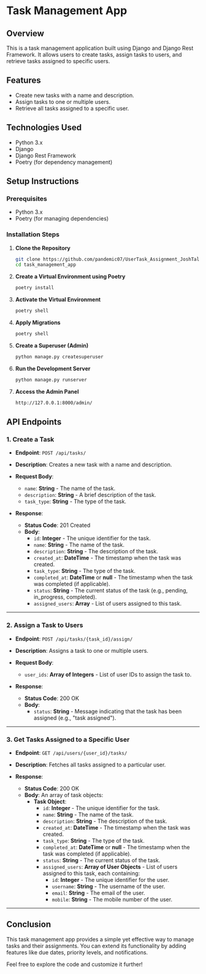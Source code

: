 # Task Management App

## Overview
This is a task management application built using Django and Django Rest Framework. It allows users to create tasks, assign tasks to users, and retrieve tasks assigned to specific users.

## Features
- Create new tasks with a name and description.
- Assign tasks to one or multiple users.
- Retrieve all tasks assigned to a specific user.

## Technologies Used
- Python 3.x
- Django
- Django Rest Framework
- Poetry (for dependency management)

## Setup Instructions

### Prerequisites
- Python 3.x
- Poetry (for managing dependencies)

### Installation Steps

1. **Clone the Repository**
   ```bash
   git clone https://github.com/pandemic07/UserTask_Assignment_JoshTalks.git
   cd task_management_app

2. **Create a Virtual Environment using Poetry**
    ```bash
    poetry install

3. **Activate the Virtual Environment**
    ```bash
    poetry shell

4. **Apply Migrations**
    ```bash
    poetry shell
5. **Create a Superuser (Admin)**
    ```bash
    python manage.py createsuperuser


6. **Run the Development Server**
    ```bash
    python manage.py runserver


7. **Access the Admin Panel**
    ```bash
    http://127.0.0.1:8000/admin/
    

## API Endpoints

### 1. Create a Task
- **Endpoint**: `POST /api/tasks/`
- **Description**: Creates a new task with a name and description.
- **Request Body**:
  - `name`: **String** - The name of the task.
  - `description`: **String** - A brief description of the task.
  - `task_type`: **String** - The type of the task.
  
- **Response**:
  - **Status Code**: 201 Created
  - **Body**:
    - `id`: **Integer** - The unique identifier for the task.
    - `name`: **String** - The name of the task.
    - `description`: **String** - The description of the task.
    - `created_at`: **DateTime** - The timestamp when the task was created.
    - `task_type`: **String** - The type of the task.
    - `completed_at`: **DateTime** or **null** - The timestamp when the task was completed (if applicable).
    - `status`: **String** - The current status of the task (e.g., pending, in_progress, completed).
    - `assigned_users`: **Array** - List of users assigned to this task.

---

### 2. Assign a Task to Users
- **Endpoint**: `POST /api/tasks/{task_id}/assign/`
- **Description**: Assigns a task to one or multiple users.
- **Request Body**:
  - `user_ids`: **Array of Integers** - List of user IDs to assign the task to.

- **Response**:
  - **Status Code**: 200 OK
  - **Body**:
    - `status`: **String** - Message indicating that the task has been assigned (e.g., "task assigned").

---

### 3. Get Tasks Assigned to a Specific User
- **Endpoint**: `GET /api/users/{user_id}/tasks/`
- **Description**: Fetches all tasks assigned to a particular user.
  
- **Response**:
  - **Status Code**: 200 OK
  - **Body**: An array of task objects:
    - **Task Object**:
      - `id`: **Integer** - The unique identifier for the task.
      - `name`: **String** - The name of the task.
      - `description`: **String** - The description of the task.
      - `created_at`: **DateTime** - The timestamp when the task was created.
      - `task_type`: **String** - The type of the task.
      - `completed_at`: **DateTime** or **null** - The timestamp when the task was completed (if applicable).
      - `status`: **String** - The current status of the task.
      - `assigned_users`: **Array of User Objects** - List of users assigned to this task, each containing:
        - `id`: **Integer** - The unique identifier for the user.
        - `username`: **String** - The username of the user.
        - `email`: **String** - The email of the user.
        - `mobile`: **String** - The mobile number of the user.

---

## Conclusion
This task management app provides a simple yet effective way to manage tasks and their assignments. You can extend its functionality by adding features like due dates, priority levels, and notifications.

Feel free to explore the code and customize it further!
